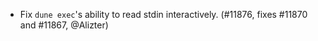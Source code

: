 - Fix `dune exec`'s ability to read stdin interactively. (#11876,
  fixes #11870 and #11867, @Alizter)
